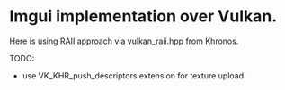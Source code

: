 # Imgui implementation over Vulkan.

Here is using RAII approach via vulkan_raii.hpp from Khronos.

TODO:
- use VK_KHR_push_descriptors extension for texture upload
